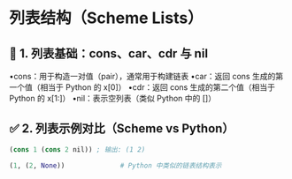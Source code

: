 # 列表结构（Scheme Lists）

## 🧩 1. 列表基础：cons、car、cdr 与 nil
•cons：用于构造一对值（pair），通常用于构建链表
•car：返回 cons 生成的第一个值（相当于 Python 的 x[0]）
•cdr：返回 cons 生成的第二个值（相当于 Python 的 x[1:]）
•nil：表示空列表（类似 Python 中的 []）

## ✅ 2. 列表示例对比（Scheme vs Python）

```scheme
(cons 1 (cons 2 nil)) ; 输出: (1 2)
```

```python
(1, (2, None))              # Python 中类似的链表结构表示
```
